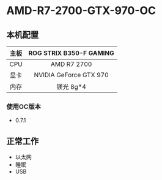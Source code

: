 # AMD-R7-2700-GTX-970-OC
## 本机配置
| 主板 | ROG STRIX B350-F GAMING |
| :--: | :---------------------: |
| CPU  |       AMD R7 2700       |
| 显卡 | NVIDIA GeForce GTX 970  |
| 内存 |        镁光 8g*4        |
### 使用OC版本
- 0.7.1


## 正常工作
- 以太网
- 睡眠
- USB
